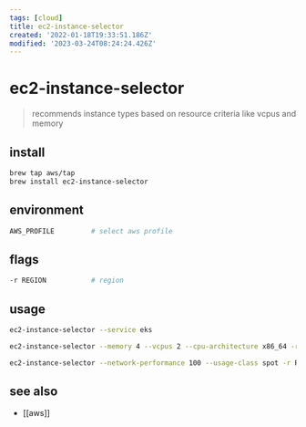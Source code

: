 ```yaml
---
tags: [cloud]
title: ec2-instance-selector
created: '2022-01-18T19:33:51.186Z'
modified: '2023-03-24T08:24:24.426Z'
---
```


# ec2-instance-selector

> recommends instance types based on resource criteria like vcpus and memory

## install

```sh
brew tap aws/tap
brew install ec2-instance-selector
```

## environment

```sh
AWS_PROFILE         # select aws profile
```

## flags

```sh
-r REGION           # region
```

## usage

```sh
ec2-instance-selector --service eks

ec2-instance-selector --memory 4 --vcpus 2 --cpu-architecture x86_64 -r REGION -o table

ec2-instance-selector --network-performance 100 --usage-class spot -r REGION
```

## see also

- [[aws]]

